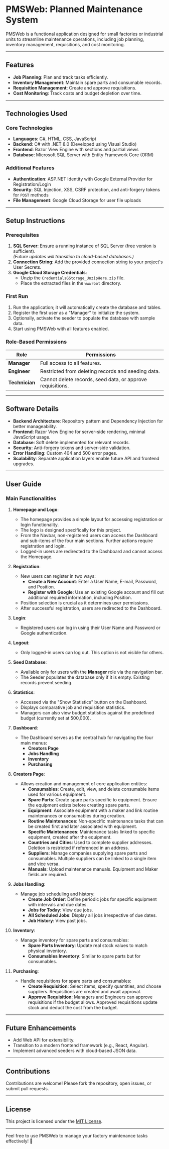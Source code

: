 # PMSWeb: Planned Maintenance System

PMSWeb is a functional application designed for small factories or industrial units to streamline maintenance operations, including job planning, inventory management, requisitions, and cost monitoring.

---

## Features

- **Job Planning**: Plan and track tasks efficiently.
- **Inventory Management**: Maintain spare parts and consumable records.
- **Requisition Management**: Create and approve requisitions.
- **Cost Monitoring**: Track costs and budget depletion over time.

---

## Technologies Used

### Core Technologies

- **Languages**: C#, HTML, CSS, JavaScript
- **Backend**: C# with .NET 8.0 (Developed using Visual Studio)
- **Frontend**: Razor View Engine with sections and partial views
- **Database**: Microsoft SQL Server with Entity Framework Core (ORM)

### Additional Features

- **Authentication**: ASP.NET Identity with Google External Provider for Registration/Login
- **Security**: SQL Injection, XSS, CSRF protection, and anti-forgery tokens for `POST` methods
- **File Management**: Google Cloud Storage for user file uploads

---

## Setup Instructions

### Prerequisites

1. **SQL Server**: Ensure a running instance of SQL Server (free version is sufficient).  
   *(Future updates will transition to cloud-based databases.)*
2. **Connection String**: Add the provided connection string to your project's User Secrets.
3. **Google Cloud Storage Credentials**:
   - Unzip the `CredentialsGStorage_UnzipHere.zip` file.
   - Place the extracted files in the `wwwroot` directory.

### First Run

1. Run the application; it will automatically create the database and tables.
2. Register the first user as a "Manager" to initialize the system.
3. Optionally, activate the seeder to populate the database with sample data.
4. Start using PMSWeb with all features enabled.

### Role-Based Permissions

| Role        | Permissions                                       |
|-------------|---------------------------------------------------|
| **Manager** | Full access to all features.                     |
| **Engineer**| Restricted from deleting records and seeding data.|
| **Technician**| Cannot delete records, seed data, or approve requisitions.|

---

## Software Details

- **Backend Architecture**: Repository pattern and Dependency Injection for better manageability.
- **Frontend**: Razor View Engine for server-side rendering, minimal JavaScript usage.
- **Database**: Soft delete implemented for relevant records.
- **Security**: Anti-forgery tokens and server-side validation.
- **Error Handling**: Custom 404 and 500 error pages.
- **Scalability**: Separate application layers enable future API and frontend upgrades.

---

## User Guide

### Main Functionalities

1. **Homepage and Logo**:
   - The homepage provides a simple layout for accessing registration or login functionality.
   - The logo is designed specifically for this project.
   - From the Navbar, non-registered users can access the Dashboard and sub-items of the four main sections. Further actions require registration and login.
   - Logged-in users are redirected to the Dashboard and cannot access the Homepage.

2. **Registration**:
   - New users can register in two ways:
     - **Create a New Account**: Enter a User Name, E-mail, Password, and Position.
     - **Register with Google**: Use an existing Google account and fill out additional required information, including Position.
   - Position selection is crucial as it determines user permissions.
   - After successful registration, users are redirected to the Dashboard.

3. **Login**:
   - Registered users can log in using their User Name and Password or Google authentication.

4. **Logout**:
   - Only logged-in users can log out. This option is not visible for others.

5. **Seed Database**:
   - Available only for users with the **Manager** role via the navigation bar.
   - The Seeder populates the database only if it is empty. Existing records prevent seeding.

6. **Statistics**:
   - Accessed via the "Show Statistics" button on the Dashboard.
   - Displays comparative job and requisition statistics.
   - Managers can also view budget statistics against the predefined budget (currently set at 500,000).

7. **Dashboard**:
   - The Dashboard serves as the central hub for navigating the four main menus:
     - **Creators Page**
     - **Jobs Handling**
     - **Inventory**
     - **Purchasing**

8. **Creators Page**:
   - Allows creation and management of core application entities:
     - **Consumables**: Create, edit, view, and delete consumable items used for various equipment.
     - **Spare Parts**: Create spare parts specific to equipment. Ensure the equipment exists before creating spare parts.
     - **Equipment**: Associate equipment with a maker and link routine maintenances or consumables during creation.
     - **Routine Maintenances**: Non-specific maintenance tasks that can be created first and later associated with equipment.
     - **Specific Maintenances**: Maintenance tasks linked to specific equipment, created after the equipment.
     - **Countries and Cities**: Used to complete supplier addresses. Deletion is restricted if referenced in an address.
     - **Suppliers**: Manage companies supplying spare parts and consumables. Multiple suppliers can be linked to a single item and vice versa.
     - **Manuals**: Upload maintenance manuals. Equipment and Maker fields are required.

9. **Jobs Handling**:
   - Manage job scheduling and history:
     - **Create Job Order**: Define periodic jobs for specific equipment with intervals and due dates.
     - **Jobs for Today**: View due jobs.
     - **All Scheduled Jobs**: Display all jobs irrespective of due dates.
     - **Job History**: View past jobs.

10. **Inventory**:
    - Manage inventory for spare parts and consumables:
      - **Spare Parts Inventory**: Update real stock values to match physical inventory.
      - **Consumables Inventory**: Similar to spare parts but for consumables.

11. **Purchasing**:
    - Handle requisitions for spare parts and consumables:
      - **Create Requisition**: Select items, specify quantities, and choose suppliers. Requisitions are created and await approval.
      - **Approve Requisition**: Managers and Engineers can approve requisitions if the budget allows. Approved requisitions update stock and deduct the cost from the budget.
---

## Future Enhancements

- Add Web API for extensibility.
- Transition to a modern frontend framework (e.g., React, Angular).
- Implement advanced seeders with cloud-based JSON data.

---

## Contributions

Contributions are welcome! Please fork the repository, open issues, or submit pull requests.

---

## License

This project is licensed under the [MIT License](LICENSE).

---

Feel free to use PMSWeb to manage your factory maintenance tasks effectively! 🚀
